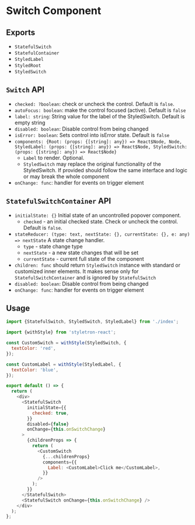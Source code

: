 # Switch Component

## Exports

* `StatefulSwitch`
* `StatefulContainer`
* `StyledLabel`
* `StyledRoot`
* `StyledSwitch`

## `Switch` API

* `checked: ?boolean`:
  check or uncheck the control. Default is `false`.
* `autoFocus: boolean`:
  make the control focused (active). Default is `false`
* `label: string`:
  String value for the label of the StyledSwitch. Default is empty string
* `disabled: boolean`:
  Disable control from being changed
* `isError: boolean`:
  Sets control into isError state. Default is `false`
* `components: {Root: (props: {[string]: any}) => React$Node, Node, StyledLabel: (props: {[string]: any}) => React$Node, StyledSwitch: (props: {[string]: any}) => React$Node}`
  * `Label` to render. Optional.
  * `StyledSwitch` may replace the original functionality of the StyledSwitch. If provided should follow the same interface and logic or may break the whole component
* `onChange: func`:
  handler for events on trigger element

## `StatefulSwitchContainer` API

* `initialState: {}`
  Initial state of an uncontrolled popover component.
  * `checked` - an initial checked state. Check or uncheck the control. Default is `false`.
* `stateReducer: (type: text, nextState: {}, currentState: {}, e: any) => nextState`
  A state change handler.
  * `type` - state change type
  * `nextState` - a new state changes that will be set
  * `currentState` - current full state of the component
* `children: func` should return `StyledSwitch` instance with standard or customized inner elements. It makes sense only for `StatefulSwitchContainer` and is ignored by `StatefulSwitch`
* `disabled: boolean`:
  Disable control from being changed
* `onChange: func`:
  handler for events on trigger element

## Usage

```js
import {StatefulSwitch, StyledSwitch, StyledLabel} from './index';

import {withStyle} from 'styletron-react';

const CustomSwitch = withStyle(StyledSwitch, {
  textColor: 'red',
});

const CustomLabel = withStyle(StyledLabel, {
  textColor: 'blue',
});

export default () => {
  return (
    <div>
      <StatefulSwitch
        initialState={{
          checked: true,
        }}
        disabled={false}
        onChange={this.onSwitchChange}
      >
        {childrenProps => {
          return (
            <CustomSwitch
              {...childrenProps}
              components={{
                Label: <CustomLabel>Click me</CustomLabel>,
              }}
            />
          );
        }}
      </StatefulSwitch>
      <StatefulSwitch onChange={this.onSwitchChange} />
    </div>
  );
};
```
